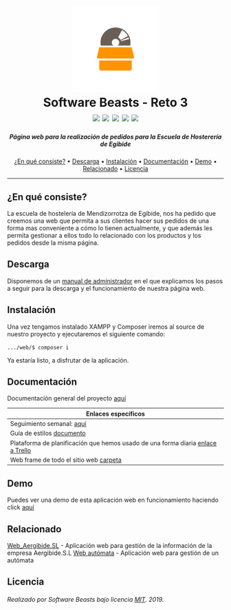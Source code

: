 <h1 align="center">
  <img src="/docs/media/software_beasts_icon_color.png" height="200" width="200" alt="Logo"/>
  <br/>
  Software Beasts - Reto 3
  <br/>
  <img src=https://img.shields.io/github/license/SoftwareBeasts/Reto3.svg />
  <img src=https://img.shields.io/github/issues/SoftwareBeasts/Reto3.svg />  
  <img src=https://img.shields.io/github/stars/SoftwareBeasts/Reto3.svg />
  <img src=https://img.shields.io/badge/dependencies-twig-81005d.svg />
  <a href="https://github.com/SoftwareBeasts/Reto3/releases">
    <img src="https://img.shields.io/badge/version-v1.0-green.svg">
  </a>
</h1>
<h5 align="center">Página web para la realización de pedidos para la Escuela de Hosterería de Egibide</h5>

<p align="center">
  <a href="#en-qué-consiste">¿En qué consiste?</a> •
  <a href="#descarga">Descarga</a> •
  <a href="#instalación">Instalación</a> •
  <a href="#documentación">Documentación</a> •
  <a href="#demo">Demo</a> •
  <a href="#relacionado">Relacionado</a> •
  <a href="#licencia">Licencia</a>
</p>

---

## ¿En qué consiste?
La escuela de hostelería de Mendizorrotza de Egibide, nos ha pedido que creemos una web que permita a sus clientes hacer
sus pedidos de una forma mas conveniente a cómo lo tienen actualmente, y que además les permita gestionar a ellos todo lo
relacionado con los productos y los pedidos desde la misma página.

## Descarga
Disponemos de un [manual de administrador](docs/Documentacion/Manual%20de%20Administrador.pdf) en el que explicamos los pasos a seguir 
para la descarga y el funcionamiento de nuestra página web.

## Instalación

Una vez tengamos instalado XAMPP y Composer iremos al source de nuestro proyecto y ejecutaremos el siguiente comando:

```
.../web/$ composer i
```

Ya estaría listo, a disfrutar de la aplicación.

## Documentación
Documentación general del proyecto [aquí](docs/Documentacion)

| Enlaces específicos |
| ------------- |
| Seguimiento semanal: [aquí](docs/Documentacion/SeguimientoSemanal.zip)|
| Guía de estilos [documento](docs/Documentacion/Gu%C3%ADa%20de%20estilo.pdf) |
| Plataforma de planificación que hemos usado de una forma diaria <a href="https://trello.com/b/96znWmkJ/" target="_blank">enlace a Trello</a>|
| Web frame de todo el sitio web [carpeta](docs/Documentacion/WebFrame.zip) |

## Demo

Puedes ver una demo de esta aplicación web en funcionamiento haciendo click [aquí](https://sfescuelahosteleria.ml)

## Relacionado

[Web_Aergibide.SL](https://github.com/SoftwareBeasts/Reto2) - Aplicación web para gestión de la información de la empresa Aergibide.S.L
[Web autómata](https://github.com/SoftwareBeasts/Reto1) - Aplicación web para gestión de un autómata

## Licencia

###### Realizado por Software Beasts bajo licencia [MIT](/LICENSE). 2019.
